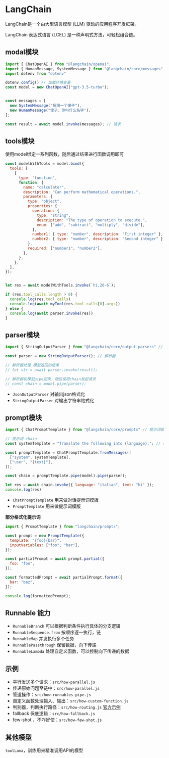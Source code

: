 # LangChain

LangChain是一个由大型语言模型 (LLM) 驱动的应用程序开发框架。

LangChain 表达式语言 (LCEL) 是一种声明式方法，可轻松组合链。

## modal模块

```js
import { ChatOpenAI } from "@langchain/openai";
import { HumanMessage, SystemMessage } from "@langchain/core/messages" // message模块
import dotenv from "dotenv"

dotenv.config() // 加载环境变量
const model = new ChatOpenAI("gpt-3.5-turbo");


const messages = [
  new SystemMessage("扮演一个傻子"),
  new HumanMessage("傻子，你叫什么名字"),
];

const result = await model.invoke(messages); // 请求

```


## tools模块

使用model绑定一系列函数，随后通过结果进行函数调用即可

```js
const modelWithTools = model.bind({
  tools: [
    {
      type: "function",
      function: {
        name: "calculator",
        description: "Can perform mathematical operations.",
        parameters: {
          type: "object",
          properties: {
            operation: {
              type: "string",
              description: "The type of operation to execute.",
              enum: ["add", "subtract", "multiply", "divide"],
            },
            number1: { type: "number", description: "First integer" },
            number2: { type: "number", description: "Second integer" },
          },
          required: ["number1", "number2"],
        },
      },
    },
  ],
});


let res = await modelWithTools.invoke(`hi,20-6`);

if (res.tool_calls.length > 0) {
  console.log(res.tool_calls)
  console.log(await myTool(res.tool_calls[0].args))
} else {
  console.log(await parser.invoke(res))
}

```

## parser模块

```js
import { StringOutputParser } from "@langchain/core/output_parsers" // 解析模块

const parser = new StringOutputParser(); // 解析器

// 解析器处理 模型返回的结果
// let str = await parser.invoke(result); 

// 解析器和模型pipe起来，随后使用chain发起请求
// const chain = model.pipe(parser); 

```
- `JsonOutputParser`  对输出json格式化
- `StringOutputParser`  对输出字符串格式化


## prompt模块

```js
import { ChatPromptTemplate } from "@langchain/core/prompts" // 提示词模块

// 提示词 chain
const systemTemplate = "Translate the following into {language}:"; // 提示词

const promptTemplate = ChatPromptTemplate.fromMessages([
  ["system", systemTemplate],
  ["user", "{text}"],
]);

const chain = promptTemplate.pipe(model).pipe(parser);

let res = await chain.invoke({ language: "italian", text: "hi" });
console.log(res)

```

- `ChatPromptTemplate` 用来做对话提示词模版
- `PromptTemplate` 用来做提示词模版


**部分格式化提示词**

```js
import { PromptTemplate } from "langchain/prompts";

const prompt = new PromptTemplate({
  template: "{foo}{bar}",
  inputVariables: ["foo", "bar"],
});

const partialPrompt = await prompt.partial({
  foo: "foo",
});

const formattedPrompt = await partialPrompt.format({
  bar: "baz",
});

console.log(formattedPrompt);

```

## Runnable 能力 

- `RunnableBranch` 可以根据判断条件执行具体的分支逻辑
- `RunnableSequence.from`  按顺序逐一执行，链
- `RunnableMap` 并发执行多个任务
- `RunnablePassthrough` 保留数据，向下传递
- `RunnableLambda` 处理自定义函数，可以控制向下传递的数据

## 示例

- 平行发送多个请求：`src/how-parallel.js`
- 传递原始问题至链中：`src/how-parallel.js`
- 管道操作：`src/how-runnables-pipe.js`
- 自定义函数处理输入、输出：`src/how-custom-function.js`
- 判别器，判断执行路径：`src/how-routing.js` [官方示例](https://js.langchain.com/v0.2/docs/how_to/routing)
- fallback 保底逻辑：`src/how-fallback.js`
- few-shot ，不咋好使：`src/how-few-shot.js`



## 其他模型

`toolLama`，训练用来精准调用API的模型

